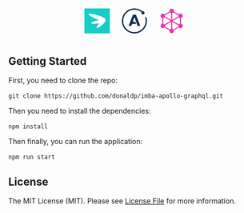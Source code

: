 <center>
  <span>
  <img src="https://raw.githubusercontent.com/donaldp/imba-apollo-graphql/dev/assets/imba.png" style="padding: 10px" width="10%">

  <img src="https://raw.githubusercontent.com/donaldp/imba-apollo-graphql/dev/assets/apollo-logo-DC7DD3C444-seeklogo.com.png" style="padding: 10px" width="10%">

  <img src="https://raw.githubusercontent.com/donaldp/imba-apollo-graphql/dev/assets/graphql.png" style="padding: 10px" width="10%">
  </span>
</center>

Getting Started
-------

First, you need to clone the repo:

```
git clone https://github.com/donaldp/imba-apollo-graphql.git
```

Then you need to install the dependencies:

```
npm install
```

Then finally, you can run the application:

```
npm run start
```

License
-------

The MIT License (MIT). Please see [License File](LICENSE) for more information.

